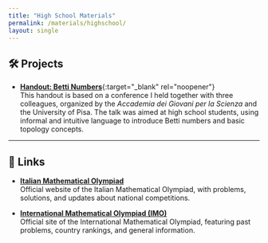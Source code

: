 ```yaml
---
title: "High School Materials"
permalink: /materials/highschool/
layout: single
---
```


## 🛠️ Projects

- [**Handout: Betti Numbers**](/assets/Betti_handout.pdf){:target="_blank" rel="noopener"}  
  This handout is based on a conference I held together with three colleagues, organized by the *Accademia dei Giovani per la Scienza*     and the University of Pisa. The talk was aimed at high school students, using informal and intuitive language to introduce Betti         numbers and basic topology concepts.

---

## 📎 Links

- <a href="https://olimpiadi.dm.unibo.it" target="_blank" rel="noopener noreferrer">**Italian Mathematical Olympiad**</a>      
  Official website of the Italian Mathematical Olympiad, with problems, solutions, and updates about national competitions.

- <a href="https://www.imo-official.org" target="_blank" rel="noopener noreferrer">**International Mathematical Olympiad (IMO)**</a>  
  Official site of the International Mathematical Olympiad, featuring past problems, country rankings, and general information.

